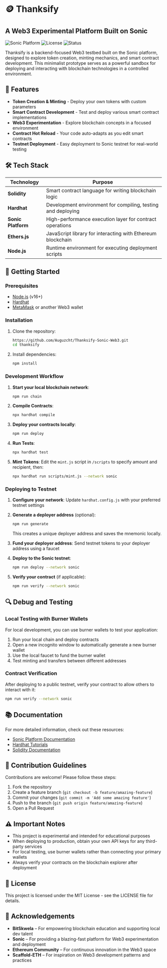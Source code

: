 # 🪙 Thanksify

## A Web3 Experimental Platform Built on Sonic

![Sonic Platform](https://img.shields.io/badge/Platform-Sonic-blue)
![License](https://img.shields.io/badge/License-MIT-green)
![Status](https://img.shields.io/badge/Status-Experimental-orange)

Thanksify is a backend-focused Web3 testbed built on the Sonic platform, designed to explore token creation, minting mechanics, and smart contract development. This minimalist prototype serves as a powerful sandbox for deploying and interacting with blockchain technologies in a controlled environment.

## 🚀 Features

- **Token Creation & Minting** - Deploy your own tokens with custom parameters
- **Smart Contract Development** - Test and deploy various smart contract implementations
- **Web3 Experimentation** - Explore blockchain concepts in a focused environment
- **Contract Hot Reload** - Your code auto-adapts as you edit smart contracts
- **Testnet Deployment** - Easy deployment to Sonic testnet for real-world testing

## 🛠️ Tech Stack

| Technology | Purpose |
|------------|---------|
| **Solidity** | Smart contract language for writing blockchain logic |
| **Hardhat** | Development environment for compiling, testing and deploying |
| **Sonic Platform** | High-performance execution layer for contract operations |
| **Ethers.js** | JavaScript library for interacting with Ethereum blockchain |
| **Node.js** | Runtime environment for executing deployment scripts |

## 🧪 Getting Started

### Prerequisites

- [Node.js](https://nodejs.org/) (v16+)
- [Hardhat](https://hardhat.org/getting-started/)
- [MetaMask](https://metamask.io/) or another Web3 wallet

### Installation

1. Clone the repository:
   ```bash
   https://github.com/Auguzcht/Thanksify-Sonic-Web3.git
   cd thanksify
   ```

2. Install dependencies:
   ```bash
   npm install
   ```

### Development Workflow

1. **Start your local blockchain network**:
   ```bash
   npm run chain
   ```

2. **Compile Contracts**:
   ```bash
   npx hardhat compile
   ```

3. **Deploy your contracts locally**:
   ```bash
   npm run deploy
   ```
   
4. **Run Tests**:
   ```bash
   npx hardhat test
   ```

5. **Mint Tokens**:
   Edit the `mint.js` script in `/scripts` to specify amount and recipient, then:
   ```bash
   npx hardhat run scripts/mint.js --network sonic
   ```

### Deploying to Testnet

1. **Configure your network**:
   Update `hardhat.config.js` with your preferred testnet settings

2. **Generate a deployer address** (optional):
   ```bash
   npm run generate
   ```
   This creates a unique deployer address and saves the mnemonic locally.

3. **Fund your deployer address**:
   Send testnet tokens to your deployer address using a faucet

4. **Deploy to the Sonic testnet**:
   ```bash
   npm run deploy --network sonic
   ```

5. **Verify your contract** (if applicable):
   ```bash
   npm run verify --network sonic
   ```

## 🔍 Debug and Testing

### Local Testing with Burner Wallets

For local development, you can use burner wallets to test your application:

1. Run your local chain and deploy contracts
2. Open a new incognito window to automatically generate a new burner wallet
3. Use the local faucet to fund the burner wallet
4. Test minting and transfers between different addresses

### Contract Verification

After deploying to a public testnet, verify your contract to allow others to interact with it:

```bash
npm run verify --network sonic
```

## 📚 Documentation

For more detailed information, check out these resources:
- [Sonic Platform Documentation](https://docs.sonic.com)
- [Hardhat Tutorials](https://hardhat.org/tutorial)
- [Solidity Documentation](https://docs.soliditylang.org/)

## 🔄 Contribution Guidelines

Contributions are welcome! Please follow these steps:

1. Fork the repository
2. Create a feature branch (`git checkout -b feature/amazing-feature`)
3. Commit your changes (`git commit -m 'Add some amazing feature'`)
4. Push to the branch (`git push origin feature/amazing-feature`)
5. Open a Pull Request

## ⚠️ Important Notes

- This project is experimental and intended for educational purposes
- When deploying to production, obtain your own API keys for any third-party services
- For local testing, use burner wallets rather than connecting your primary wallets
- Always verify your contracts on the blockchain explorer after deployment

## 📄 License

This project is licensed under the MIT License - see the LICENSE file for details.

## 🙌 Acknowledgements

- **BitSkwela** – For empowering blockchain education and supporting local dev talent
- **Sonic** – For providing a blazing-fast platform for Web3 experimentation and deployment
- **Ethereum Community** – For continuous innovation in the Web3 space
- **Scaffold-ETH** – For inspiration on Web3 development patterns and practices
